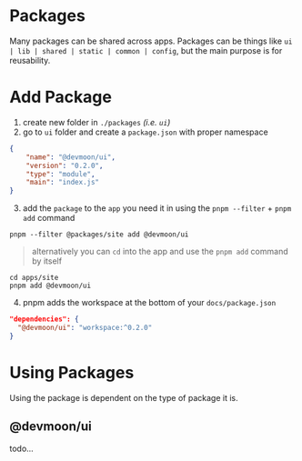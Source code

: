 # Packages

Many packages can be shared across apps. Packages can be things like `ui | lib | shared | static | common | config`, but the main purpose is for reusability.

# Add Package

1. create new folder in `./packages` _(i.e. `ui`)_
2. go to `ui` folder and create a `package.json` with proper namespace

```json
{
	"name": "@devmoon/ui",
	"version": "0.2.0",
	"type": "module",
	"main": "index.js"
}
```

3. add the `package` to the `app` you need it in using the `pnpm --filter` + `pnpm add` command

```
pnpm --filter @packages/site add @devmoon/ui
```

> alternatively you can `cd` into the app and use the `pnpm add` command by itself

```
cd apps/site
pnpm add @devmoon/ui
```

4. pnpm adds the workspace at the bottom of your `docs/package.json`

```json
"dependencies": {
  "@devmoon/ui": "workspace:^0.2.0"
}
```

# Using Packages

Using the package is dependent on the type of package it is.

## @devmoon/ui

todo...
